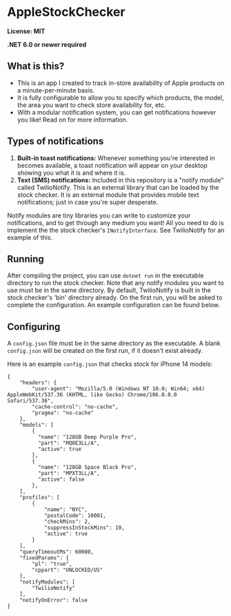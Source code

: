 # AppleStockChecker
**License: MIT**

**.NET 6.0 or newer required**

## What is this?
* This is an app I created to track in-store availability of Apple products on a minute-per-minute basis.
* It is fully configurable to allow you to specify which products, the model, the area you want to check store availability for, etc.
* With a modular notification system, you can get notifications however you like! Read on for more information.

## Types of notifications
1. **Built-in toast notifications:** Whenever something you're interested in becomes available, a toast notification will appear on your desktop showing you what it is and where it is.
2. **Text (SMS) notifications:** Included in this repository is a "notify module" called TwilioNotify.
This is an external library that can be loaded by the stock checker. It is an external module that provides mobile text notifications; just in case you're super desperate.

Notify modules are tiny libraries you can write to customize your notifications, and to get through any medium you want!
All you need to do is implement the the stock checker's `INotifyInterface`. See TwilioNotify for an example of this.

## Running
After compiling the project, you can use `dotnet run` in the executable directory to run the stock checker.
Note that any notify modules you want to use must be in the same directory. By default, TwilioNotify is built in the stock checker's 'bin' directory already.
On the first run, you will be asked to complete the configuration. An example configuration can be found below.

## Configuring
A `config.json` file must be in the same directory as the executable. A blank `config.json` will be created on the first run, if it doesn't exist already.

Here is an example `config.json` that checks stock for iPhone 14 models:
```
{
    "headers": {
        "user-agent": "Mozilla/5.0 (Windows NT 10.0; Win64; x64) AppleWebKit/537.36 (KHTML, like Gecko) Chrome/106.0.0.0 Safari/537.36",
        "cache-control": "no-cache",
        "pragma": "no-cache"
    },
    "models": [
        {
          "name": "128GB Deep Purple Pro",
          "part": "MQ0E3LL/A",
          "active": true
        },
        {
          "name": "128GB Space Black Pro",
          "part": "MPXT3LL/A",
          "active": false
        },
    ],
    "profiles": [
        {
            "name": "NYC",
            "postalCode": 10001,
            "checkMins": 2,
            "suppressInStockMins": 10,
            "active": true
        }
    ],
    "queryTimeoutMs": 60000,
    "fixedParams": {
        "pl": "true",
        "cppart": "UNLOCKED/US"
    },
    "notifyModules": [
        "TwilioNotify"
    ],
    "notifyOnError": false
}
```
